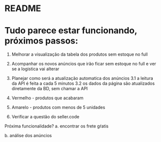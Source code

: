 # README

# Tudo parece estar funcionando, próximos passos:

1. Melhorar a visualização da tabela dos produtos sem estoque no full
2. Acompanhar os novos anúncios que irão ficar sem estoque no full e ver se a logistica vai alterar
3. Planejar como será a atualização automatica dos anúncios
    3.1 a leitura da API é feita a cada 5 minutos
    3.2 os dados da página são atualizados diretamente da BD, sem chamar a API
4. Vermelho - produtos que acabaram
5. Amarelo - produtos com menos de 5 unidades

6. Verificar a questão do seller.code

Próxima funcionalidade?
a. encontrar os frete gŕatis

b. análise dos anúncios